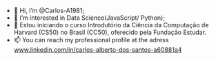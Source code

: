 - 👋 Hi, I’m @Carlos-A1981;
- 👀 I’m interested in Data Science(JavaScript/ Python);
- 🌱 Estou iniciando o curso Introdutório da Ciência da Computação de Harvard (CS50) no Brasil (CC50), oferecido pela Fundação Estudar.
- 📫 You can reach my professional profile at the adress www.linkedin.com/in/carlos-alberto-dos-santos-a60881a4

  


<!---
Carlos-A1981/Carlos-A1981 is a ✨ special ✨ repository because its `README.md` (this file) appears on your GitHub profile.
You can click the Preview link to take a look at your changes.
--->
